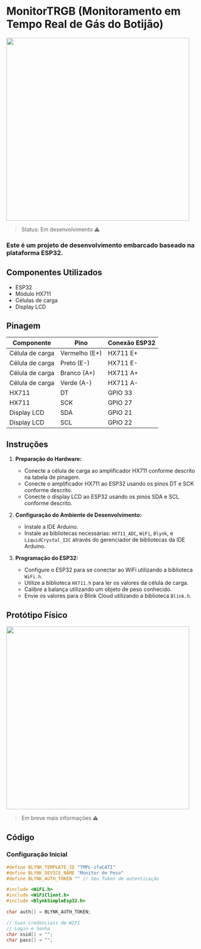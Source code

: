 # MonitorTRGB (Monitoramento em Tempo Real de Gás do Botijão)

<img src="https://user-images.githubusercontent.com/77367556/235567022-f3dd2792-9bad-4b84-8a0c-21cdb4caf1b5.jpeg" width="480">

> Status: Em desenvolvimento ⚠️

### Este é um projeto de desenvolvimento embarcado baseado na plataforma ESP32.

## Componentes Utilizados

- ESP32
- Módulo HX711
- Células de carga
- Display LCD

## Pinagem

| Componente      | Pino        | Conexão ESP32 |
|-----------------|-------------|---------------|
| Célula de carga | Vermelho (E+)| HX711 E+      |
| Célula de carga | Preto (E-)   | HX711 E-      |
| Célula de carga | Branco (A+)  | HX711 A+      |
| Célula de carga | Verde (A-)   | HX711 A-      |
| HX711           | DT           | GPIO 33       |
| HX711           | SCK          | GPIO 27       |
| Display LCD     | SDA          | GPIO 21       |
| Display LCD     | SCL          | GPIO 22       |

## Instruções

1. **Preparação do Hardware:**
   - Conecte a célula de carga ao amplificador HX711 conforme descrito na tabela de pinagem.
   - Conecte o amplificador HX711 ao ESP32 usando os pinos DT e SCK conforme descrito.
   - Conecte o display LCD ao ESP32 usando os pinos SDA e SCL conforme descrito.

2. **Configuração do Ambiente de Desenvolvimento:**
   - Instale a IDE Arduino.
   - Instale as bibliotecas necessárias: `HX711_ADC`, `WiFi`, `Blynk`, e `LiquidCrystal_I2C` através do gerenciador de bibliotecas da IDE Arduino.

3. **Programação do ESP32:**
   - Configure o ESP32 para se conectar ao WiFi utilizando a biblioteca `WiFi.h`.
   - Utilize a biblioteca `HX711.h` para ler os valores da célula de carga.
   - Calibre a balança utilizando um objeto de peso conhecido.
   - Envie os valores para o Blink Cloud utilizando a biblioteca `Blink.h`.

## Protótipo Físico

<img src="https://user-images.githubusercontent.com/77367556/236104437-072ee360-49c5-4a3a-b271-420aaec134cf.jpg" width="480">

> Em breve mais informações ⚠️

## Código

### Configuração Inicial

```cpp
#define BLYNK_TEMPLATE_ID "TMPL-zfaCATI"
#define BLYNK_DEVICE_NAME "Monitor de Peso"
#define BLYNK_AUTH_TOKEN "" // Seu Token de autenticação

#include <WiFi.h>
#include <WiFiClient.h>
#include <BlynkSimpleEsp32.h>

char auth[] = BLYNK_AUTH_TOKEN;

// Suas credenciais de WIFI
// Login e Senha
char ssid[] = "";
char pass[] = "";
